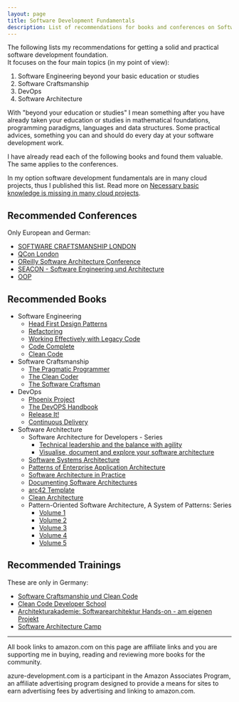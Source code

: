 ```yaml
---
layout: page
title: Software Development Fundamentals
description: List of recommendations for books and conferences on Software Engineering, Software Craftsmanship, DevOps and Software Architecture
---
```


The following lists my recommendations for getting a solid and practical software development foundation.  
It focuses on the four main topics (in my point of view):

1. Software Engineering beyond your basic education or studies
2. Software Craftsmanship
3. DevOps
4. Software Architecture

With "beyond your education or studies" I mean something after you have already taken your education or studies in
mathematical foundations, programming paradigms, languages and data structures. Some practical advices, something you can and should do every day at your software development work.

I have already read each of the following books and found them valuable.
The same applies to the conferences.

In my option software development fundamentals are in many cloud projects, thus I published this list.
Read more on [Necessary basic knowledge is missing in many cloud projects](/2018/10/25/necessary-basic-knowledge-is-missing-in-many-cloud-projects/).

## Recommended Conferences

Only European and German:

- [SOFTWARE CRAFTSMANSHIP LONDON](http://sc-london.com/)
- [QCon London](https://qconlondon.com/)
- [OReilly Software Architecture Conference](https://conferences.oreilly.com/software-architecture/sa-ny)
- [SEACON - Software Engineering und Architecture](https://www.sea-con.de/)
- [OOP](https://www.oop-konferenz.de/oop2019.html)

## Recommended Books

- Software Engineering
  - [Head First Design Patterns](https://amzn.to/2CEwISr)
  - [Refactoring](https://amzn.to/2yALMOb)
  - [Working Effectively with Legacy Code](https://amzn.to/2EMs2wB)
  - [Code Complete](https://amzn.to/2CCmXEu)
  - [Clean Code](https://amzn.to/2EIWUOz)
- Software Craftsmanship
  - [The Pragmatic Programmer](https://amzn.to/2CEzLdm)
  - [The Clean Coder](https://amzn.to/2yBC4Lo)
  - [The Software Craftsman](https://amzn.to/2qcdcW8)
- DevOps
  - [Phoenix Project](https://amzn.to/2CEpPkg)
  - [The DevOPS Handbook](https://amzn.to/2ESFxL4)
  - [Release It!](https://amzn.to/2yC8nKh)
  - [Continuous Delivery](https://amzn.to/2yxj94A)
- Software Architecture
  - Software Architecture for Developers - Series
    - [Technical leadership and the balance with agility](https://leanpub.com/software-architecture-for-developers)
    - [Visualise, document and explore your software architecture](https://leanpub.com/visualising-software-architecture)
  - [Software Systems Architecture](https://amzn.to/2qdrmWN)
  - [Patterns of Enterprise Application Architecture](https://amzn.to/2CGoedP)
  - [Software Architecture in Practice](https://amzn.to/2EJh8rk)
  - [Documenting Software Architectures](https://amzn.to/2ELxkbQ)
  - [arc42 Template](https://arc42.org/overview/)
  - [Clean Architecture](https://amzn.to/2CE0CWU)
  - Pattern-Oriented Software Architecture, A System of Patterns: Series
    - [Volume 1](https://amzn.to/2D75uF2)
    - [Volume 2](https://amzn.to/2yC7LEt)
    - [Volume 3](https://amzn.to/2CFGAvt)
    - [Volume 4](https://amzn.to/2yztj4N)
    - [Volume 5](https://amzn.to/2EKDQ2j)

<!--
Refactoring: Improving the Design of Existing Code (2nd Edition)

o	Accelerate
https://www.amazon.de/Accelerate-Software-Performing-Technology-Organizations/dp/1942788339/

- Building Evolutionary Architectures https://www.amazon.com/Building-Evolutionary-Architectures-Support-Constant/dp/1491986360/
- Design It! https://www.amazon.com/Design-Programmer-Architect-Pragmatic-Programmers/dp/1680502093/ 
- Designing Software Architectures https://www.amazon.com/Designing-Software-Architectures-Practical-Engineering/dp/0134390784/
-->

## Recommended Trainings

These are only in Germany:

- [Software Craftsmanship und Clean Code](https://www.it-visions.de/Schulungen/Software_Craftsmanship_und_Clean_Code/7607)
- [Clean Code Developer School](http://ccd-school.de/)
- [Architekturakademie: Softwarearchitektur Hands-on - am eigenen Projekt](https://www.sigs-datacom.de/seminare/seminarsuche/seminardetails/seminar-titel/architekturakademie-softwarearchitektur-hands-on-am-eigenen-projekt.html )
- [Software Architecture Camp](https://software-architecture-camp.de/)

---

All book links to amazon.com on this page are affiliate links and you are supporting me in buying, reading and reviewing more books for the community.

azure-development.com is a participant in the Amazon Associates Program, an affiliate advertising program designed to provide a means for sites to earn advertising fees by advertising and linking to amazon.com.
